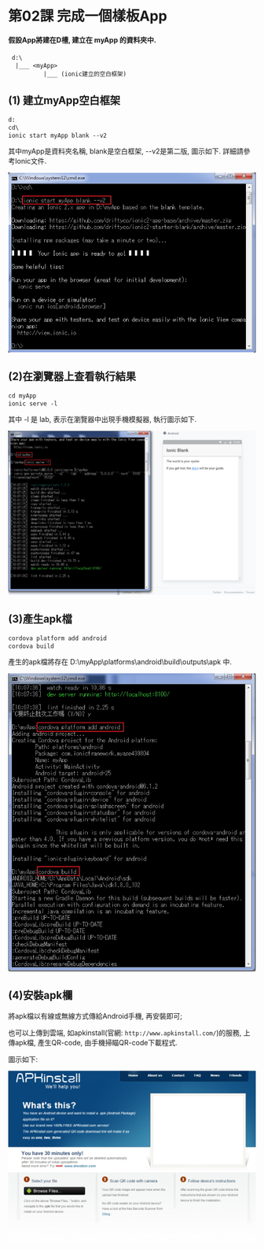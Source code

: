 # 第02課 完成一個樣板App


#### 假設App將建在D槽, 建立在 myApp 的資料夾中.
```
 d:\
  |___ <myApp> 
          |___ (ionic建立的空白框架)
```


## (1) 建立myApp空白框架

```
d:
cd\
ionic start myApp blank --v2
```
其中myApp是資料夾名稱, blank是空白框架, --v2是第二版, 圖示如下. 詳細請參考Ionic文件. <p>
![GitHub Logo](/images/fig02-01.jpg)



## (2)在瀏覽器上查看執行結果

```
cd myApp
ionic serve -l
```
其中 -l 是 lab, 表示在瀏覽器中出現手機模擬器, 執行圖示如下. <p>
![GitHub Logo](/images/fig02-02.jpg)



## (3)產生apk檔

```
cordova platform add android
cordova build
```
產生的apk檔將存在 D:\myApp\platforms\android\build\outputs\apk 中. <p>
![GitHub Logo](/images/fig02-03.jpg)



## (4)安裝apk欄

將apk檔以有線或無線方式傳給Android手機, 再安裝即可;<p>
也可以上傳到雲端, 如apkinstall(官網: `http://www.apkinstall.com/`)的服務, 上傳apk檔, 產生QR-code, 由手機掃瞄QR-code下載程式.<p>
圖示如下:<p>
![GitHub Logo](/images/fig02-04.jpg)
